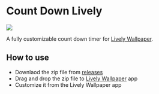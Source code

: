# Count Down Lively
![](https://github.com/EntityCuber/CountDownLively/assets/61630792/44a6ad30-b4c0-4e11-936d-0bd524eb6de5)


A fully customizable count down timer for [Lively Wallpaper](https://www.rocksdanister.com/lively/).

## How to use
* Downlaod the zip file from [releases](https://github.com/EntityCuber/CountDownLively/releases/latest)
* Drag and drop the zip file to [Lively Wallpaper](https://www.rocksdanister.com/lively/) app
* Customize it from the Lively Wallpaper app